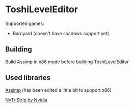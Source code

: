 # ToshiLevelEditor

Supported games:
- Barnyard (doesn't have shadows support yet)

## Building
Build Assimp in x86 mode before building ToshiLevelEditor

## Used libraries
[Assimp](https://github.com/assimp/assimp) (has been edited a little bit to support x86)

[NvTriStrip by Nvidia](https://github.com/turbulenz/NvTriStrip)
